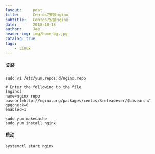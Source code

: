 ```yaml
---
layout:     post
title:      Centos7安装nginx
subtitle:   Centos7安装nginx
date:       2018-10-18
author:     Jae
header-img: img/home-bg.jpg
catalog: true
tags:
    - Linux
---
```


##### 安装

    sudo vi /etc/yum.repos.d/nginx.repo

    # Enter the following to the file
    [nginx]
    name=nginx repo
    baseurl=http://nginx.org/packages/centos/$releasever/$basearch/
    gpgcheck=0
    enabled=1

    sudo yum makecache
    sudo yum install nginx

#### 启动

    systemctl start nginx
